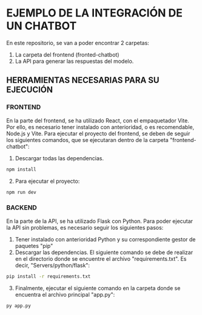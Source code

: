 # EJEMPLO DE LA INTEGRACIÓN DE UN CHATBOT 
En este repositorio, se van a poder encontrar 2 carpetas:
1. La carpeta del frontend (fronted-chatbot)
2. La API para generar las respuestas del modelo.

## HERRAMIENTAS NECESARIAS PARA SU EJECUCIÓN
### FRONTEND
En la parte del frontend, se ha utilizado React, con el empaquetador Vite. Por ello, es necesario tener instalado con anterioridad, o es recomendable, Node.js y Vite. 
Para ejecutar el proyecto del frontend, se deben de seguir los siguientes comandos, que se ejecutaran dentro de la carpeta "frontend-chatbot":
1. Descargar todas las dependencias.
```bash
npm install
```

2. Para ejecutar el proyecto:
```bash
npm run dev
```

### BACKEND
En la parte de la API, se ha utilizado Flask con Python. Para poder ejecutar la API sin problemas, es necesario seguir los siguientes pasos:
1. Tener instalado con anterioridad Python y su correspondiente gestor de paquetes "pip"
2. Descargar las dependencias. El siguiente comando se debe de realizar en el directorio donde se encuentre el archivo "requirements.txt". Es decir, "Servers/python/flask":
```bash
pip install -r requirements.txt
```
3. Finalmente, ejecutar el siguiente comando en la carpeta donde se encuentra el archivo principal "app.py":

```bash
py app.py
```
